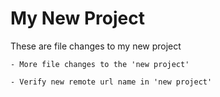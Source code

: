 # My New Project

These are file changes to my new project

	- More file changes to the 'new project'

	- Verify new remote url name in 'new project'
